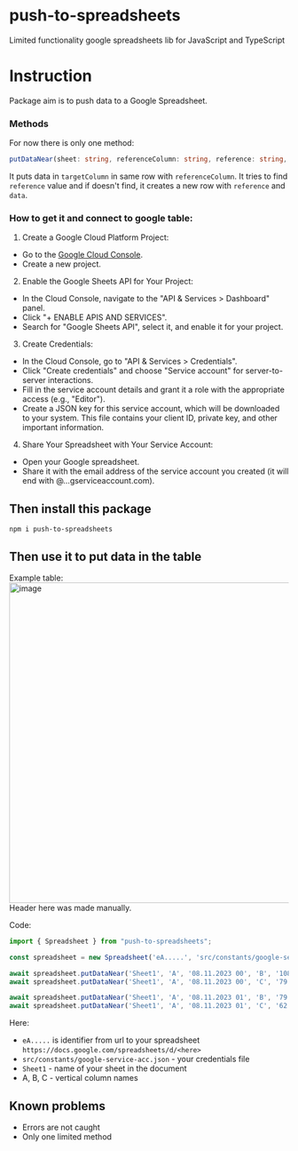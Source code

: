 # push-to-spreadsheets
Limited functionality google spreadsheets lib for JavaScript and TypeScript

# Instruction
Package aim is to push data to a Google Spreadsheet.

### Methods
For now there is only one method: 
```TypeScript
putDataNear(sheet: string, referenceColumn: string, reference: string, targetColumn: string, data: string): Promise<void>;
```  

It puts data in `targetColumn` in same row with `referenceColumn`. It tries to find `reference` value and if doesn't find, it creates a new row with `reference` and `data`.

### How to get it and connect to google table:
1. Create a Google Cloud Platform Project:

- Go to the [Google Cloud Console](https://console.cloud.google.com/).
- Create a new project.
2. Enable the Google Sheets API for Your Project:

- In the Cloud Console, navigate to the "API & Services > Dashboard" panel.
- Click "+ ENABLE APIS AND SERVICES".
- Search for "Google Sheets API", select it, and enable it for your project.
3. Create Credentials:

- In the Cloud Console, go to "API & Services > Credentials".
- Click "Create credentials" and choose "Service account" for server-to-server interactions.
- Fill in the service account details and grant it a role with the appropriate access (e.g., "Editor").
- Create a JSON key for this service account, which will be downloaded to your system. This file contains your client ID, private key, and other important information.
4. Share Your Spreadsheet with Your Service Account:

- Open your Google spreadsheet.
- Share it with the email address of the service account you created (it will end with @...gserviceaccount.com).

## Then install this package
`npm i push-to-spreadsheets`

## Then use it to put data in the table
Example table:  
<img width="577" alt="image" src="https://github.com/crystalbit/push-to-spreadsheets/assets/12694644/f5f6cad4-8cc8-4ddc-9ee7-6848c0d28036">  
Header here was made manually.

Code:
```TypeScript
import { Spreadsheet } from "push-to-spreadsheets";

const spreadsheet = new Spreadsheet('eA.....', 'src/constants/google-service-acc.json');

await spreadsheet.putDataNear('Sheet1', 'A', '08.11.2023 00', 'B', '108');
await spreadsheet.putDataNear('Sheet1', 'A', '08.11.2023 00', 'C', '79');

await spreadsheet.putDataNear('Sheet1', 'A', '08.11.2023 01', 'B', '79');
await spreadsheet.putDataNear('Sheet1', 'A', '08.11.2023 01', 'C', '62');
```

Here:
- `eA.....` is identifier from url to your spreadsheet `https://docs.google.com/spreadsheets/d/<here>`
-  `src/constants/google-service-acc.json` - your credentials file
-  `Sheet1` - name of your sheet in the document
-  A, B, C - vertical column names

## Known problems
- Errors are not caught
- Only one limited method
  
